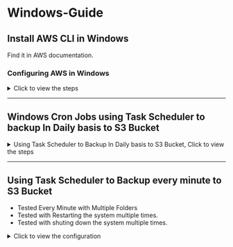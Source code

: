 # Windows-Guide
## Install AWS CLI in Windows
Find it in AWS documentation.

### Configuring AWS in Windows

<details>
  <summary>Click to view the steps</summary>

## 1) Create the profile (one-time)

In **CMD or PowerShell**:

```bash
aws configure --profile my-sync-profile
```

Enter your Access Key, Secret, and Region (e.g. `ap-south-1`).

This writes:

* `%UserProfile%\.aws\credentials`
* `%UserProfile%\.aws\config`

---

## 2) Make it the default for your terminals

Pick **one** of these (both work):

### A) Persist for future sessions (recommended)

**CMD:**

```cmd
setx AWS_DEFAULT_PROFILE "my-sync-profile"
setx AWS_DEFAULT_REGION "ap-south-1"
```

**PowerShell:**

```powershell
setx AWS_DEFAULT_PROFILE "my-sync-profile"
setx AWS_DEFAULT_REGION "ap-south-1"
```

> Close & reopen the terminal after `setx`.

### B) Just for the current window (temporary)

**CMD:**

```cmd
set AWS_PROFILE=my-sync-profile
set AWS_DEFAULT_REGION=ap-south-1
```

**PowerShell:**

```powershell
$env:AWS_PROFILE = "my-sync-profile"
$env:AWS_DEFAULT_REGION = "ap-south-1"
```

> `AWS_PROFILE` and `AWS_DEFAULT_PROFILE` behave the same for choosing the default.

---

## 3) Make it the default for Task Scheduler

You have two tidy options. Use whichever matches how your task runs.

### Option 3A — Inject env var in the **Action** (works with any user/SYSTEM)

**If your task runs a batch (`.bat`) via CMD:**

```cmd
SCHTASKS /Change /TN "S3DailySync" /TR "cmd.exe /c set AWS_PROFILE=my-sync-profile&& set AWS_DEFAULT_REGION=ap-south-1&& C:\scripts\s3sync.bat"
```

**If your task runs a PowerShell script:**

```cmd
SCHTASKS /Change /TN "S3DailySync" /TR "powershell.exe -NoProfile -ExecutionPolicy Bypass -Command \"$env:AWS_PROFILE='my-sync-profile'; $env:AWS_DEFAULT_REGION='ap-south-1'; & 'C:\scripts\s3sync.ps1'\""
```

> This guarantees the task uses the right profile, even when it runs as **SYSTEM** or a different account.

### Option 3B — Set inside your script (simple)

**Batch (`s3sync.bat`), add at the top:**

```bat
set AWS_PROFILE=my-sync-profile
set AWS_DEFAULT_REGION=ap-south-1
```

**PowerShell (`s3sync.ps1`), add at the top:**

```powershell
$env:AWS_PROFILE = "my-sync-profile"
$env:AWS_DEFAULT_REGION = "ap-south-1"
```

---

## 4) Verify

Run these from a new terminal (or trigger the task), then check:

```bash
aws configure list
aws sts get-caller-identity
```

You should see the profile in use and the expected IAM identity.
Optionally list your bucket to confirm access:

```bash
aws s3 ls s3://elasticbeanstalk-ap-south-1-508351649560/resources/environments/logs/
```

---

## 5) (Optional) Make `my-sync-profile` the literal `[default]`

If you **really** want no env vars at all, you can copy the credentials into the `[default]` section:

**`%UserProfile%\.aws\credentials`**

```ini
[default]
aws_access_key_id=AKIA...
aws_secret_access_key=...

[my-sync-profile]
aws_access_key_id=AKIA...
aws_secret_access_key=...
```

**`%UserProfile%\.aws\config`**

```ini
[default]
region=ap-south-1
output=json

[profile my-sync-profile]
region=ap-south-1
output=json
```

> Caution: this changes the default for **everything** on that machine/user.

---

### Quick recap

* Create it: `aws configure --profile my-sync-profile`
* Make it default:

  * Persist: `setx AWS_DEFAULT_PROFILE my-sync-profile`
  * Or inject in task action / script (`AWS_PROFILE=my-sync-profile`)
* Verify: `aws sts get-caller-identity`, `aws configure list`

That’s it — now `aws` will behave as if `my-sync-profile` is the default everywhere.

</details>

---

## Windows Cron Jobs using Task Scheduler to backup In Daily basis to S3 Bucket

<details>
  <summary>Using Task Scheduler to Backup In Daily basis to S3 Bucket, Click to view the steps</summary>

### **Step 1: Create the AWS profile**

Run this in PowerShell (replace with your real values):

```powershell
aws configure --profile mfa-session
```

It will ask:

```
AWS Access Key ID [None]: ASIAxxxx
AWS Secret Access Key [None]: xxxxx
Default region name [None]: ap-south-1
Default output format [None]: json
```

👉 After this, open the file
`C:\Users\<YourUser>\.aws\credentials`
and **add the session token** manually under `[mfa-session]`: as well as add the aws access key and secret access key after the mfa command is given in the cli

```ini
[mfa-session]
aws_access_key_id = ASIAxxxx
aws_secret_access_key = xxxxx
aws_session_token = IQoJb3JpZ2luX2Vj....
```

That’s it. ✅

---

### **Step 2: Create the PowerShell script**

Save this as `C:\scripts\s3sync.ps1`:

```powershell
# Ensure log directory exists
$LogDir = "C:\Logs"
if (!(Test-Path $LogDir)) {
    New-Item -ItemType Directory -Path $LogDir | Out-Null
}

# Date format: YYYYMMDD_HHmmss
$DateTime = (Get-Date).ToString("yyyyMMdd_HHmmss")
$LogFile  = Join-Path $LogDir "s3sync_$DateTime.log"

# Write header
"Starting sync at $DateTime" | Out-File -FilePath $LogFile -Encoding utf8

# Run sync with profile and log output
aws s3 sync "C:\Data\Reports" "s3://my-company-backups/reports/" --profile mfa-session *>> $LogFile

# Write footer
"Finished sync at $DateTime" | Out-File -FilePath $LogFile -Append -Encoding utf8
```

---
#### Before Executing the steps task
<img width="1200" height="490" alt="image" src="https://github.com/user-attachments/assets/2ee18984-e253-4944-b6e4-ce3fe6769bf8" />

### **Step 3: Schedule the Task**

Run this in PowerShell **as Administrator**:

```powershell
$Action = New-ScheduledTaskAction -Execute "powershell.exe" -Argument "-NoProfile -ExecutionPolicy Bypass -File `"`"C:\scripts\s3sync.ps1`"`""
$Trigger = New-ScheduledTaskTrigger -Daily -At 05:32
$Principal = New-ScheduledTaskPrincipal -UserId "$env:USERDOMAIN\$env:USERNAME" -LogonType Interactive
Register-ScheduledTask -TaskName "S3DailySync" -Action $Action -Trigger $Trigger -Principal $Principal -Description "Daily sync C:\Data\Reports to S3"
```

---

### **Step 4: Verify**

* Check task info:

  ```powershell
  Get-ScheduledTaskInfo -TaskName "S3DailySync"
  ```
* Check logs:

  ```powershell
  Get-Content (Get-ChildItem "C:\Logs\s3sync_*.log" | Sort-Object LastWriteTime -Descending | Select-Object -First 1)
  ```

---

#### After Executing the steps
<img width="1186" height="483" alt="image" src="https://github.com/user-attachments/assets/ce08d0fe-f4cc-454b-858a-63fea8f4ed3e" />


✅ That’s the **simplest setup**:

* Profile is stored once (`mfa-session`).
* Script always runs with `--profile mfa-session`.
* No environment variables, no exporting.

---

### Go to task scheduler GUI
- then Go to Task Scheduler Library
- Find S3DailySync and CLick on it
- In the left hand side you will find `Run` , `End` , `Disable` and other options.
- Added some files in the source local folder in the system
- Then clicked on Run
- Followed Step 4 from the above task
* Check task info:

  ```powershell
  Get-ScheduledTaskInfo -TaskName "S3DailySync"
  ```
* Check logs:

  ```powershell
  Get-Content (Get-ChildItem "C:\Logs\s3sync_*.log" | Sort-Object LastWriteTime -Descending | Select-Object -First 1)
  ```
- New task has run and the output of the above command looks like
```powershell
PS C:\Users\Mallick\.aws> Get-ScheduledTaskInfo -TaskName "S3DailySync"
LastRunTime        : 21-08-2025 16:24:15
LastTaskResult     : 0
NextRunTime        : 22-08-2025 16:13:00
NumberOfMissedRuns : 0
TaskName           : S3DailySync
TaskPath           :
PSComputerName     :
```

- In the S3 bucket folder
<img width="1200" height="572" alt="image" src="https://github.com/user-attachments/assets/bc990648-c88a-4be0-8b53-481466bd6c9c" />

</details>

---

## Using Task Scheduler to Backup every minute to S3 Bucket
- Tested Every Minute with Multiple Folders
- Tested with Restarting the system multiple times.
- Tested with shuting down the system multiple times.

<details>
  <summary>Click to view the configuration</summary>

### **Step 1: Create the AWS profile**

Run this in PowerShell (replace with your real values):

```powershell
aws configure --profile mfa-session
```

It will ask:

```
AWS Access Key ID [None]: ASIAxxxx
AWS Secret Access Key [None]: xxxxx
Default region name [None]: ap-south-1
Default output format [None]: json
```

👉 After this, open the file
`C:\Users\<YourUser>\.aws\credentials`
and **add the session token** manually under `[mfa-session]`: as well as add the aws access key and secret access key after the mfa command is given in the cli

```ini
[default]
aws_access_key_id = ASIAxxxx
aws_secret_access_key = xxxxx

[mfa-session]
aws_access_key_id = ASIAxxxx ## --> Generated from MFA Session for CLI
aws_secret_access_key = xxxxx ## --> Generated from MFA Session for CLI
aws_session_token = IQoJb3JpZ2luX2Vj.... ## --> Generated from MFA Session for CLI
```

That’s it. ✅

### **Step 2: Create the PowerShell script**
- Save this as `C:\scripts\s3sync.ps1`:

```powershell
# Ensure log directory exists
$LogDir = "C:\Logs"
if (!(Test-Path $LogDir)) {
    New-Item -ItemType Directory -Path $LogDir | Out-Null
}

# Define persistent log file
$LogFile = Join-Path $LogDir "s3sync.log"

# Add header with timestamp
$DateTime = Get-Date -Format "yyyy-MM-dd HH:mm:ss"
Add-Content $LogFile "==== Sync started at $DateTime ===="

# Run sync and append output to the log file (single-line command)
aws s3 sync "C:\Users\Testing\scripts\Data\Reports" "s3://elasticbeanstalk-ap-south-1-508351649560/sync-commands-test/" --profile mfa-session 2>&1 | Add-Content $LogFile

# Add footer with timestamp
$EndTime = Get-Date -Format "yyyy-MM-dd HH:mm:ss"
Add-Content $LogFile "==== Sync finished at $EndTime ===="
Add-Content $LogFile ""
```

### **Step 3: Schedule the Task**
Run this in PowerShell **as Administrator**:
- Repetation Duration 3 Days
```powershell
$Action = New-ScheduledTaskAction -Execute "powershell.exe" -Argument "-NoProfile -ExecutionPolicy Bypass -File "C:\Users\Testing\scripts\s3sync.ps1""
$Trigger = New-ScheduledTaskTrigger -Once -At (Get-Date).Date.AddMinutes(1) ``
    -RepetitionInterval (New-TimeSpan -Minutes 1) ``
    -RepetitionDuration (New-TimeSpan -Days 3)
$Principal = New-ScheduledTaskPrincipal -UserId "$env:USERDOMAIN\$env:USERNAME" -LogonType Interactive
Register-ScheduledTask -TaskName "S3EveryMinuteSync" -Action $Action -Trigger $Trigger -Principal $Principal -Description "Sync C:\Data\Reports to S3 every minute"
```

- Repetation Duration Max
```powershell
$Action = New-ScheduledTaskAction -Execute "powershell.exe" -Argument "-NoProfile -ExecutionPolicy Bypass -File "C:\Users\Testing\scripts\s3sync.ps1""
$Trigger = New-ScheduledTaskTrigger -Once -At (Get-Date).Date.AddMinutes(1) ``
    -RepetitionInterval (New-TimeSpan -Minutes 1) ``
    -RepetitionDuration ([TimeSpan]::MaxValue)
$Principal = New-ScheduledTaskPrincipal -UserId "$env:USERDOMAIN\$env:USERNAME" -LogonType Interactive
Register-ScheduledTask -TaskName "S3EveryMinuteSync" -Action $Action -Trigger $Trigger -Principal $Principal -Description "Sync C:\Data\Reports to S3 every minute"
$RepetitionDuration = New-TimeSpan -Days 3 ## --> We can change at the later stage anytime.
```

### **Step 4: Verify**

* Check task info:

  ```powershell
  Get-ScheduledTaskInfo -TaskName "S3DailySync"
  Get-ScheduledTask | Get-ScheduledTaskInfo | Select-Object TaskName, State, LastRunTime, NextRunTime
  Get-ScheduledTask -TaskName "S3EveryMinuteSync" | Get-ScheduledTaskInfo | Select-Object TaskName, State, LastRunTime, NextRunTime
  Get-ScheduledTask -TaskName "S3EveryMinuteSync" | Get-ScheduledTaskInfo | Select-Object TaskName, LastRunTime, LastTaskResult
  ```
* Check logs:

  ```powershell
  Get-Content (Get-ChildItem "C:\Logs\s3sync.log" | Sort-Object LastWriteTime -Descending | Select-Object -First 1)
  ```

---

### **Steps to Modify a Scheduled Task in Task Scheduler GUI**

1. **Open Task Scheduler**

   * Press **`Win + R`**
   * Type `taskschd.msc` and press **Enter**
   * This opens the **Task Scheduler** console.

2. **Locate Your Task**

   * In the **left pane**, expand:

     * **Task Scheduler Library**
     * Navigate through the scheduled tasks and find your tasks.

3. **Open Task Properties**

   * Right-click the task → Select **Properties** or After clicking your task in Task Scheduler Library, Check the Right Side Panel Under → Selected Item  → Select **Properties**
   * You’ll see multiple tabs for different settings.

4. **Modify Configuration as Needed**

   * **General Tab**

     * Change the task **name**, **description**, or **security options** (e.g., run only when user is logged on, highest privileges).
   * **Triggers Tab**

     * Click **Edit** to modify an existing trigger (like time, startup, logon, etc.)
     * Or click **New** to add another trigger.
   * **Actions Tab**

     * Edit the action (script or program to run).
     * Or add/remove actions as needed.
   * **Conditions Tab**

     * Configure conditions such as *“Start only if on AC power”* or *“Wake computer to run task.”*
   * **Settings Tab**

     * Adjust advanced settings like allowing the task to be run on demand, retry attempts, or stopping the task if it runs too long.

5. **Apply Changes**

   * Once you’ve made changes, click **OK**.
   * If prompted for credentials (when running under a different account), enter them.

6. **Test Your Task**

   * Right-click the task → Select **Run** to make sure it executes with the new configuration.
  
<details>
  <summary>Click to view the Images which was configured</summary>

- General Tab
<img width="1366" height="768" alt="image" src="https://github.com/user-attachments/assets/85c580a2-a607-430c-ad16-e41132e199bc" />



  
</details>

---

  
</details>
